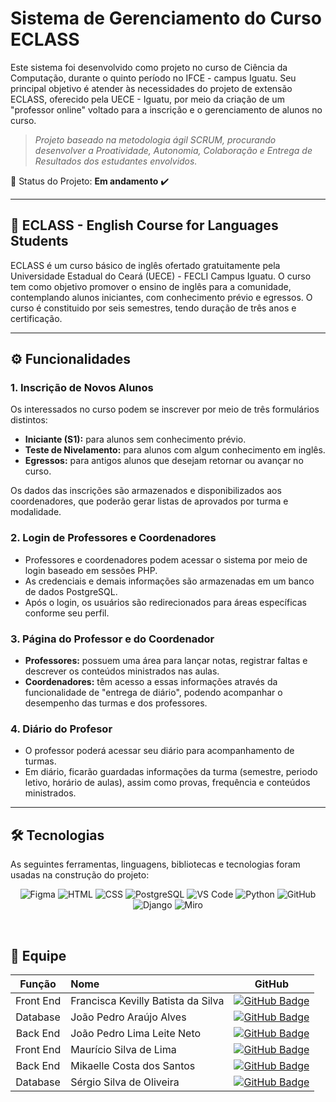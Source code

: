 # Sistema de Gerenciamento do Curso ECLASS

Este sistema foi desenvolvido como projeto no curso de Ciência da Computação, durante o quinto período no IFCE - campus Iguatu. Seu principal objetivo é atender às necessidades do projeto de extensão ECLASS, oferecido pela UECE - Iguatu, por meio da criação de um "professor online" voltado para a inscrição e o gerenciamento de alunos no curso.

> _Projeto baseado na metodologia ágil SCRUM, procurando desenvolver a Proatividade, Autonomia, Colaboração e Entrega de Resultados dos estudantes envolvidos._

:pushpin: Status do Projeto: **Em andamento** ✔️

---

## 📘 ECLASS - English Course for Languages Students

ECLASS é um curso básico de inglês ofertado gratuitamente pela Universidade Estadual do Ceará (UECE) - FECLI Campus Iguatu. O curso tem como objetivo promover o ensino de inglês para a comunidade, contemplando alunos iniciantes, com conhecimento prévio e egressos. O curso é constituido por seis semestres, tendo duração de três anos e certificação.

---

## ⚙️ Funcionalidades

### 1. Inscrição de Novos Alunos

Os interessados no curso podem se inscrever por meio de três formulários distintos:

- **Iniciante (S1):** para alunos sem conhecimento prévio.  
- **Teste de Nivelamento:** para alunos com algum conhecimento em inglês.  
- **Egressos:** para antigos alunos que desejam retornar ou avançar no curso.

Os dados das inscrições são armazenados e disponibilizados aos coordenadores, que poderão gerar listas de aprovados por turma e modalidade.

### 2. Login de Professores e Coordenadores

- Professores e coordenadores podem acessar o sistema por meio de login baseado em sessões PHP.
- As credenciais e demais informações são armazenadas em um banco de dados PostgreSQL.
- Após o login, os usuários são redirecionados para áreas específicas conforme seu perfil.

### 3. Página do Professor e do Coordenador

- **Professores:** possuem uma área para lançar notas, registrar faltas e descrever os conteúdos ministrados nas aulas.
- **Coordenadores:** têm acesso a essas informações através da funcionalidade de "entrega de diário", podendo acompanhar o desempenho das turmas e dos professores.

### 4. Diário do Profesor

- O professor poderá acessar seu diário para acompanhamento de turmas.
- Em diário, ficarão guardadas informações da turma (semestre, periodo letivo, horário de aulas), assim como provas, frequência e conteúdos ministrados.

---

## 🛠️ Tecnologias

As seguintes ferramentas, linguagens, bibliotecas e tecnologias foram usadas na construção do projeto:

<p align="center">
  <img src="https://img.shields.io/badge/Figma-CED4DA?style=for-the-badge&logo=figma&logoColor=DC143C" alt="Figma"/>
  <img src="https://img.shields.io/badge/HTML-CED4DA?style=for-the-badge&logo=html5&logoColor=E34F26" alt="HTML"/>
  <img src="https://img.shields.io/badge/CSS-CED4DA?style=for-the-badge&logo=css3&logoColor=1572B6" alt="CSS"/>
  <img src="https://img.shields.io/badge/Postgres-CED4DA?style=for-the-badge&logo=postgresql&logoColor=4169E1" alt="PostgreSQL"/>
  <img src="https://img.shields.io/badge/VS_Code-CED4DA?style=for-the-badge&logo=visual%20studio%20code&logoColor=0078D4" alt="VS Code"/>
  <img src="https://img.shields.io/badge/Python-CED4DA?style=for-the-badge&logo=python&logoColor=3670A0" alt="Python"/>
  <img src="https://img.shields.io/badge/GitHub-CED4DA?style=for-the-badge&logo=github&logoColor=181717" alt="GitHub"/>
  <img src="https://img.shields.io/badge/Django-CED4DA?style=for-the-badge&logo=django&logoColor=092E20" alt="Django"/>
  <img src="https://img.shields.io/badge/Miro-CED4DA?style=for-the-badge&logo=miro&logoColor=050038" alt="Miro"/>
</p>  

</br>

## :busts_in_silhouette: Equipe

|    Função     | Nome                                  |                                                                        GitHub                                                                             |
| :-----------: | :------------------------------------ | :-------------------------------------------------------------------------------------------------------------------------------------------------------: |
|   Front End   | Francisca Kevilly Batista da Silva    |            [![GitHub Badge](https://img.shields.io/badge/GitHub-111217?style=flat-square&logo=github&logoColor=white)](https://github.com/KellihKey)      |
|   Database    | João Pedro Araújo Alves               |            [![GitHub Badge](https://img.shields.io/badge/GitHub-111217?style=flat-square&logo=github&logoColor=white)](https://github.com/PorraJonas)     |
|   Back End    | João Pedro Lima Leite Neto            |            [![GitHub Badge](https://img.shields.io/badge/GitHub-111217?style=flat-square&logo=github&logoColor=white)](https://github.com/JoaoPedro846)   |
|   Front End   | Maurício Silva de Lima                |            [![GitHub Badge](https://img.shields.io/badge/GitHub-111217?style=flat-square&logo=github&logoColor=white)](https://github.com/mauriciolima31) |
|   Back End    | Mikaelle Costa dos Santos             |            [![GitHub Badge](https://img.shields.io/badge/GitHub-111217?style=flat-square&logo=github&logoColor=white)](https://github.com/mikaellecosta)  |
|   Database    | Sérgio Silva de Oliveira              |            [![GitHub Badge](https://img.shields.io/badge/GitHub-111217?style=flat-square&logo=github&logoColor=white)](https://github.com/SergioSilva12)  |


